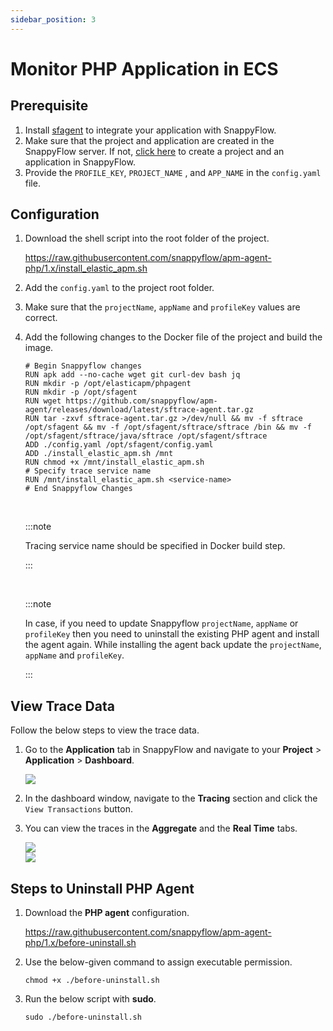 ```yaml
---
sidebar_position: 3 
---
```

# Monitor PHP Application in ECS

## Prerequisite

1. Install [sfagent](/docs/selfhosted-turbo/Quick_Start/getting_started#sfagent) to integrate your application with SnappyFlow.
2. Make sure that the project and application are created in the SnappyFlow server. If not, [click here](/docs/selfhosted-turbo/RUM/agent_installation/others#create-a-project-in-snappyflow-portal) to create a project and an application in SnappyFlow.
3. Provide the `PROFILE_KEY`, `PROJECT_NAME` , and `APP_NAME` in the `config.yaml` file.

## Configuration

1. Download the shell script into the root folder of the project.

   https://raw.githubusercontent.com/snappyflow/apm-agent-php/1.x/install_elastic_apm.sh

2. Add the `config.yaml` to the project root folder.

3. Make sure that the `projectName`, `appName` and `profileKey` values are correct.

4. Add the following changes to the Docker file of the project and build the image.

   ```
   # Begin Snappyflow changes
   RUN apk add --no-cache wget git curl-dev bash jq 
   RUN mkdir -p /opt/elasticapm/phpagent 
   RUN mkdir -p /opt/sfagent 
   RUN wget https://github.com/snappyflow/apm-agent/releases/download/latest/sftrace-agent.tar.gz 
   RUN tar -zxvf sftrace-agent.tar.gz >/dev/null && mv -f sftrace /opt/sfagent && mv -f /opt/sfagent/sftrace/sftrace /bin && mv -f /opt/sfagent/sftrace/java/sftrace /opt/sfagent/sftrace 
   ADD ./config.yaml /opt/sfagent/config.yaml 
   ADD ./install_elastic_apm.sh /mnt 
   RUN chmod +x /mnt/install_elastic_apm.sh 
   # Specify trace service name
   RUN /mnt/install_elastic_apm.sh <service-name>
   # End Snappyflow Changes
   ```

   <br/>

   :::note

   Tracing service name should be specified in Docker build step.

   :::

   <br/>

   :::note

   In case, if you need to update Snappyflow `projectName`, `appName` or `profileKey` then you need to uninstall the existing PHP agent and install the agent again. While installing the agent back update the `projectName`, `appName` and `profileKey`.

   :::

## View Trace Data

Follow the below steps to view the trace data.

1. Go to the **Application** tab in SnappyFlow and navigate to your **Project** > **Application** > **Dashboard**.

   <img src="/img/tracing/image_2.png" />

2. In the dashboard window, navigate to the **Tracing** section and click the `View Transactions` button.

3. You can view the traces in the **Aggregate** and the **Real Time** tabs.

   <img src="/img/tracing/image_1.png" />

   <br/>
   
   <img src="/img/tracing/image_3.png" />
   
## Steps to Uninstall PHP Agent

   1. Download the **PHP agent** configuration.
   
      https://raw.githubusercontent.com/snappyflow/apm-agent-php/1.x/before-uninstall.sh
   
   2. Use the below-given command to assign executable permission.
   
      `chmod +x ./before-uninstall.sh`
   
   3. Run the below script with **sudo**.
   
      `sudo ./before-uninstall.sh`

